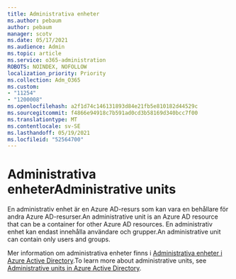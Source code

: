 ```yaml
---
title: Administrativa enheter
ms.author: pebaum
author: pebaum
manager: scotv
ms.date: 05/17/2021
ms.audience: Admin
ms.topic: article
ms.service: o365-administration
ROBOTS: NOINDEX, NOFOLLOW
localization_priority: Priority
ms.collection: Adm_O365
ms.custom:
- "11254"
- "1200008"
ms.openlocfilehash: a2f1d74c146131893d84e21fb5e810182d44529c
ms.sourcegitcommit: f4866e94918c7b591ad0cd3b58169d340bcc7f00
ms.translationtype: MT
ms.contentlocale: sv-SE
ms.lasthandoff: 05/19/2021
ms.locfileid: "52564700"
---
```

# <a name="administrative-units"></a><span data-ttu-id="f41a2-102">Administrativa enheter</span><span class="sxs-lookup"><span data-stu-id="f41a2-102">Administrative units</span></span>

<span data-ttu-id="f41a2-103">En administrativ enhet är en Azure AD-resurs som kan vara en behållare för andra Azure AD-resurser.</span><span class="sxs-lookup"><span data-stu-id="f41a2-103">An administrative unit is an Azure AD resource that can be a container for other Azure AD resources.</span></span> <span data-ttu-id="f41a2-104">En administrativ enhet kan endast innehålla användare och grupper.</span><span class="sxs-lookup"><span data-stu-id="f41a2-104">An administrative unit can contain only users and groups.</span></span>

<span data-ttu-id="f41a2-105">Mer information om administrativa enheter finns i [Administrativa enheter i Azure Active Directory](/azure/active-directory/roles/administrative-units).</span><span class="sxs-lookup"><span data-stu-id="f41a2-105">To learn more about administrative units, see [Administrative units in Azure Active Directory](/azure/active-directory/roles/administrative-units).</span></span>